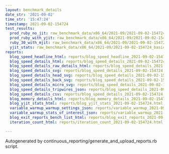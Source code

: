 ```yaml
---
layout: benchmark_details
date_str: '2021-09-02'
time_str: '15:47:24'
timestamp: 2021-09-02-154724
test_results:
  prod_ruby_no_jit: raw_benchmark_data/x86_64/2021-09/2021-09-02-154724_basic_benchmark_prod_ruby_no_jit.json
  prod_ruby_with_yjit: raw_benchmark_data/x86_64/2021-09/2021-09-02-154724_basic_benchmark_prod_ruby_with_yjit.json
  ruby_30_with_mjit: raw_benchmark_data/x86_64/2021-09/2021-09-02-154724_basic_benchmark_ruby_30_with_mjit.json
  yjit_stats: raw_benchmark_data/x86_64/2021-09/2021-09-02-154724_basic_benchmark_yjit_stats.json
reports:
  blog_speed_headline_html: reports/blog_speed_headline_2021-09-02-154724.html
  blog_speed_details_html: reports/blog_speed_details_2021-09-02-154724.html
  blog_speed_details_raw_details_html: reports/blog_speed_details_2021-09-02-154724.raw_details.html
  blog_speed_details_svg: reports/blog_speed_details_2021-09-02-154724.svg
  blog_speed_details_head_svg: reports/blog_speed_details_2021-09-02-154724.head.svg
  blog_speed_details_back_svg: reports/blog_speed_details_2021-09-02-154724.back.svg
  blog_speed_details_micro_svg: reports/blog_speed_details_2021-09-02-154724.micro.svg
  blog_speed_details_tripwires_json: reports/blog_speed_details_2021-09-02-154724.tripwires.json
  blog_speed_details_csv: reports/blog_speed_details_2021-09-02-154724.csv
  blog_memory_details_html: reports/blog_memory_details_2021-09-02-154724.html
  blog_yjit_stats_html: reports/blog_yjit_stats_2021-09-02-154724.html
  variable_warmup_warmup_settings_json: reports/variable_warmup_2021-09-02-154724.warmup_settings.json
  variable_warmup_stats_of_interest_json: reports/variable_warmup_2021-09-02-154724.stats_of_interest.json
  blog_exit_reports_bench_list_html: reports/blog_exit_reports_2021-09-02-154724.bench_list.html
  iteration_count_html: reports/iteration_count_2021-09-02-154724.html

---
```

Autogenerated by continuous_reporting/generate_and_upload_reports.rb script.
